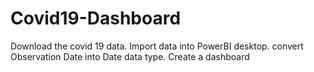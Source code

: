 # Covid19-Dashboard
Download the covid 19 data.
Import data into PowerBI desktop.
convert Observation Date into Date data type.
Create a dashboard
